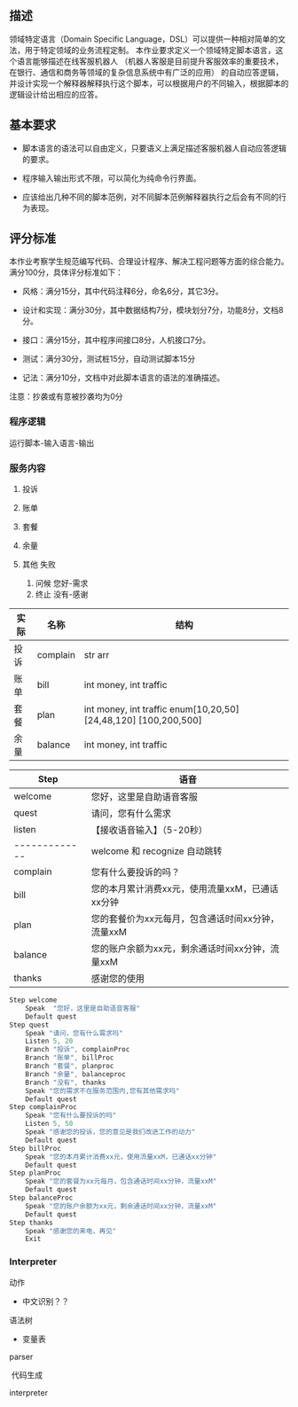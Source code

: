 ## 描述

领域特定语言（Domain Specific Language，DSL）可以提供一种相对简单的文法，用于特定领域的业务流程定制。
本作业要求定义一个领域特定脚本语言，这个语言能够描述在线客服机器人
（机器人客服是目前提升客服效率的重要技术，在银行、通信和商务等领域的复杂信息系统中有广泛的应用）
的自动应答逻辑，并设计实现一个解释器解释执行这个脚本，可以根据用户的不同输入，根据脚本的逻辑设计给出相应的应答。

 

## 基本要求
- 脚本语言的语法可以自由定义，只要语义上满足描述客服机器人自动应答逻辑的要求。

- 程序输入输出形式不限，可以简化为纯命令行界面。

- 应该给出几种不同的脚本范例，对不同脚本范例解释器执行之后会有不同的行为表现。



## 评分标准
本作业考察学生规范编写代码、合理设计程序、解决工程问题等方面的综合能力。满分100分，具体评分标准如下：

- 风格：满分15分，其中代码注释6分，命名6分，其它3分。

- 设计和实现：满分30分，其中数据结构7分，模块划分7分，功能8分，文档8分。

- 接口：满分15分，其中程序间接口8分，人机接口7分。

- 测试：满分30分，测试桩15分，自动测试脚本15分

- 记法：满分10分，文档中对此脚本语言的语法的准确描述。

注意：抄袭或有意被抄袭均为0分



### 程序逻辑

运行脚本-输入语言-输出



### 服务内容

1. 投诉
2. 账单
3. 套餐
4. 余量 
5. 其他 失败

   1. 问候 您好-需求
   2. 终止 没有-感谢

| 实际 | 名称     | 结构                                                         |
| ---- | -------- | ------------------------------------------------------------ |
| 投诉 | complain | str arr                                                      |
| 账单 | bill     | int money, int traffic                                       |
| 套餐 | plan     | int money, int traffic enum[10,20,50] [24,48,120] [100,200,500] |
| 余量 | balance  | int money, int traffic                                       |

| Step            | 语音                             |
| --------------- | -------------------------------- |
| welcome         | 您好，这里是自助语音客服         |
| quest           | 请问，您有什么需求               |
| listen          | 【接收语音输入】（5-20秒）       |
| -------------   | welcome 和 recognize 自动跳转    |
| complain        | 您有什么要投诉的吗？             |
| bill            | 您的本月累计消费xx元，使用流量xxM，已通话xx分钟 |
| plan            | 您的套餐价为xx元每月，包含通话时间xx分钟，流量xxM |
| balance | 您的账户余额为xx元，剩余通话时间xx分钟，流量xxM |
| thanks | 感谢您的使用 |



```cpp
Step welcome
	Speak  "您好，这里是自助语音客服"
	Default quest
Step quest
    Speak "请问，您有什么需求吗"
    Listen 5, 20
	Branch "投诉", complainProc
	Branch "账单", billProc
    Branch "套餐", planproc
    Branch "余量", balanceproc
    Branch "没有", thanks
    Speak "您的需求不在服务范围内,您有其他需求吗"
    Default quest
Step complainProc
	Speak "您有什么要投诉的吗"
	Listen 5, 50
    Speak "感谢您的投诉，您的意见是我们改进工作的动力"
	Default quest
Step billProc
	Speak "您的本月累计消费xx元，使用流量xxM，已通话xx分钟"
	Default quest
Step planProc
	Speak "您的套餐为xx元每月，包含通话时间xx分钟，流量xxM"
	Default quest
Step balanceProc
    Speak "您的账户余额为xx元，剩余通话时间xx分钟，流量xxM"
	Default quest
Step thanks
	Speak "感谢您的来电，再见"
	Exit
```

### Interpreter

 

动作 

- 中文识别？？

语法树

- 变量表

parser

​	代码生成

interpreter


